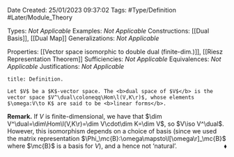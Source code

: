 <div class="topSpace"></div>

Date Created: 25/01/2023 09:37:02
Tags: #Type/Definition #Later/Module_Theory

Types: <i>Not Applicable</i>
Examples: <i>Not Applicable</i>
Constructions: [[Dual Basis]], [[Dual Map]]
Generalizations: <i>Not Applicable</i>

Properties: [[Vector space isomorphic to double dual (finite-dim.)]], [[Riesz Representation Theorem]]
Sufficiencies: <i>Not Applicable</i>
Equivalences: <i>Not Applicable</i>
Justifications: <i>Not Applicable</i>

``` ad-Definition
title: Definition.

Let $V$ be a $K$-vector space. The <b>dual space of $V$</b> is the vector space $V^\dual\coloneqq\Hom\l(V,K\r)$, whose elements $\omega:V\to K$ are said to be <b>linear forms</b>.

```

<b>Remark.</b> If $V$ is finite-dimensional, we have that $\dim V^\dual=\dim\Hom\l(V,K\r)=\dim V\cdot\dim K=\dim V$, so $V\iso V^\dual$. However, this isomorphism depends on a choice of basis (since we used the matrix representation $\Phi_\mc{B}:\omega\mapsto\l[\omega\r]_\mc{B}$ where $\mc{B}$ is a basis for $V$), and a hence not ‘natural’.<span style="float:right;">$\blacklozenge$</span>
